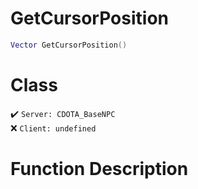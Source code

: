 # GetCursorPosition
```lua
Vector GetCursorPosition()
```
# Class
✔️ `Server: CDOTA_BaseNPC`  
❌ `Client: undefined`  

# Function Description

